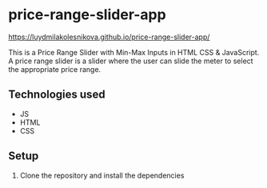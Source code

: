 # price-range-slider-app
https://luydmilakolesnikova.github.io/price-range-slider-app/

This is a Price Range Slider with Min-Max Inputs in HTML CSS & JavaScript.
A price range slider is a slider where the user can slide the meter to select the appropriate price range.

## Technologies used
<ul>
  <li>JS</li>
  <li>HTML</li>
  <li>CSS</li>
</ul>

## Setup
<ol>
  <li>Clone the repository and install the dependencies</li>
</ol>
